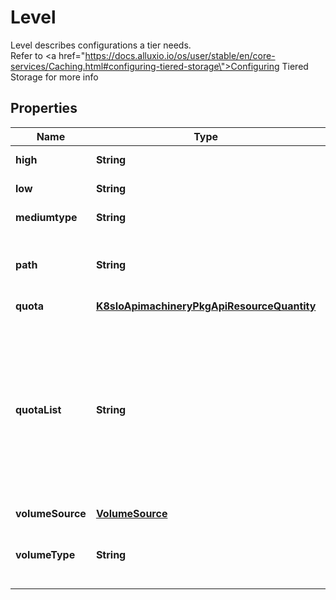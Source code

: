 

# Level

Level describes configurations a tier needs. <br> Refer to <a href=\"https://docs.alluxio.io/os/user/stable/en/core-services/Caching.html#configuring-tiered-storage\">Configuring Tiered Storage</a> for more info
## Properties

Name | Type | Description | Notes
------------ | ------------- | ------------- | -------------
**high** | **String** | Ratio of high watermark of the tier (e.g. 0.9) |  [optional]
**low** | **String** | Ratio of low watermark of the tier (e.g. 0.7) |  [optional]
**mediumtype** | **String** | Medium Type of the tier. One of the three types: &#x60;MEM&#x60;, &#x60;SSD&#x60;, &#x60;HDD&#x60; | 
**path** | **String** | File paths to be used for the tier. Multiple paths are supported. Multiple paths should be separated with comma. For example: \&quot;/mnt/cache1,/mnt/cache2\&quot;. |  [optional]
**quota** | [**K8sIoApimachineryPkgApiResourceQuantity**](K8sIoApimachineryPkgApiResourceQuantity.md) |  |  [optional]
**quotaList** | **String** | QuotaList are quotas used to set quota on multiple paths. Quotas should be separated with comma. Quotas in this list will be set to paths with the same order in Path. For example, with Path defined with \&quot;/mnt/cache1,/mnt/cache2\&quot; and QuotaList set to \&quot;100Gi, 50Gi\&quot;, then we get 100GiB cache storage under \&quot;/mnt/cache1\&quot; and 50GiB under \&quot;/mnt/cache2\&quot;. Also note that num of quotas must be consistent with the num of paths defined in Path. |  [optional]
**volumeSource** | [**VolumeSource**](VolumeSource.md) |  |  [optional]
**volumeType** | **String** | VolumeType is the volume type of the tier. Should be one of the three types: &#x60;hostPath&#x60;, &#x60;emptyDir&#x60; and &#x60;volumeTemplate&#x60;. If not set, defaults to hostPath. |  [optional]



